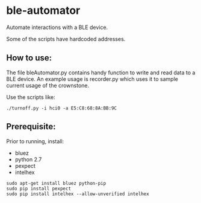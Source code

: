 ble-automator
======================================
Automate interactions with a BLE device. 

Some of the scripts have hardcoded addresses.


## How to use:

The file bleAutomator.py contains handy function to write and read data to a BLE device.
An example usage is recorder.py which uses it to sample current usage of the crownstone.

Use the scripts like:

    ./turnoff.py -i hci0 -a E5:C8:68:8A:BB:9C

## Prerequisite:

Prior to running, install:

* bluez
* python 2.7
* pexpect
* intelhex

```
sudo apt-get install bluez python-pip
sudo pip install pexpect
sudo pip install intelhex --allow-unverified intelhex
```
